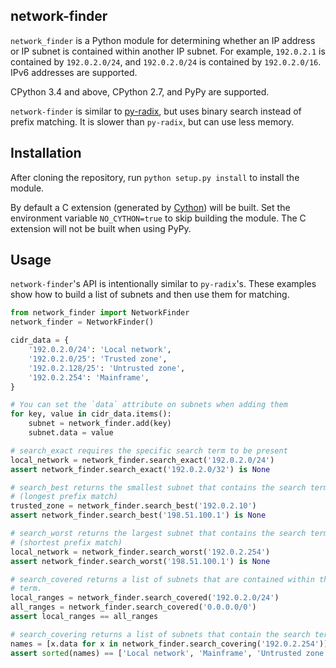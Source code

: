## network-finder

`network_finder` is a Python module for determining whether an IP address or
IP subnet is contained within another IP subnet. For example, `192.0.2.1` is
contained by `192.0.2.0/24`, and `192.0.2.0/24` is contained by `192.0.2.0/16`.
IPv6 addresses are supported.

CPython 3.4 and above, CPython 2.7, and PyPy are supported.

`network-finder` is similar to
[py-radix](https://github.com/mjschultz/py-radix), but uses binary search
instead of prefix matching. It is slower than `py-radix`, but can use less
memory. 

## Installation

After cloning the repository, run `python setup.py install` to install the
module.

By default a C extension (generated by [Cython](http://cython.org/)) will be
built. Set the environment variable `NO_CYTHON=true` to skip building the
module. The C extension will not be built when using PyPy.

## Usage

`network-finder`'s API is intentionally similar to `py-radix`'s. These examples
show how to build a list of subnets and then use them for matching.

```python
from network_finder import NetworkFinder
network_finder = NetworkFinder()

cidr_data = {
    '192.0.2.0/24': 'Local network',
    '192.0.2.0/25': 'Trusted zone',
    '192.0.2.128/25': 'Untrusted zone',
    '192.0.2.254': 'Mainframe',
}

# You can set the `data` attribute on subnets when adding them
for key, value in cidr_data.items():
    subnet = network_finder.add(key)
    subnet.data = value

# search_exact requires the specific search term to be present
local_network = network_finder.search_exact('192.0.2.0/24')
assert network_finder.search_exact('192.0.2.0/32') is None

# search_best returns the smallest subnet that contains the search term
# (longest prefix match)
trusted_zone = network_finder.search_best('192.0.2.10')
assert network_finder.search_best('198.51.100.1') is None

# search_worst returns the largest subnet that contains the search term
# (shortest prefix match)
local_network = network_finder.search_worst('192.0.2.254')
assert network_finder.search_worst('198.51.100.1') is None

# search_covered returns a list of subnets that are contained within the search
# term.
local_ranges = network_finder.search_covered('192.0.2.0/24')
all_ranges = network_finder.search_covered('0.0.0.0/0')
assert local_ranges == all_ranges

# search_covering returns a list of subnets that contain the search term,.
names = [x.data for x in network_finder.search_covering('192.0.2.254')]
assert sorted(names) == ['Local network', 'Mainframe', 'Untrusted zone']
```
